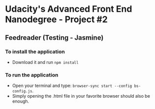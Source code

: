 <h1>Udacity's Advanced Front End Nanodegree - Project #2</h1>
<h2>Feedreader (Testing - Jasmine)</h2>

<h3>To install the application</h3>

<ul>
	<li>Download it and run <code>npm install</code></li>
</ul>

<h3>To run the application</h3>

<ul>
	<li>Open your terminal and type: <code>browser-sync start --config bs-config.js</code>.</li>
	<li>Simply opening the .html file in your favorite browser should also be enough.</li>
</ul>



